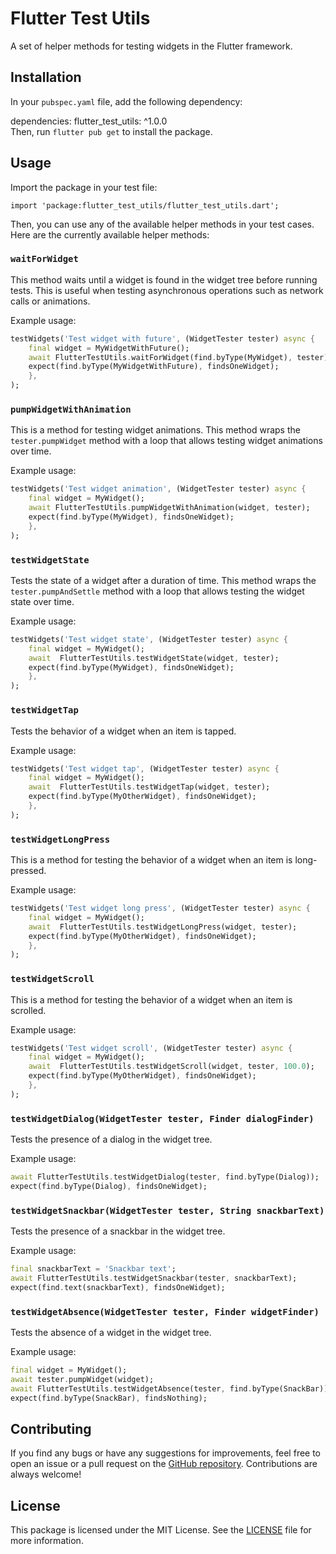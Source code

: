 

# Flutter Test Utils

A set of helper methods for testing widgets in the Flutter framework.

## Installation

In your `pubspec.yaml` file, add the following dependency:



dependencies: flutter_test_utils: ^1.0.0   
Then, run `flutter pub get` to install the package.

## Usage

Import the package in your test file:


`import 'package:flutter_test_utils/flutter_test_utils.dart';`

Then, you can use any of the available helper methods in your test cases. Here are the currently available helper methods:

### `waitForWidget`

This method waits until a widget is found in the widget tree before running tests. This is useful when testing asynchronous operations such as network calls or animations.

Example usage:

```dart  
testWidgets('Test widget with future', (WidgetTester tester) async { 
	final widget = MyWidgetWithFuture(); 
	await FlutterTestUtils.waitForWidget(find.byType(MyWidget), tester);  
	expect(find.byType(MyWidgetWithFuture), findsOneWidget); 
	},
);  
```  

### `pumpWidgetWithAnimation`

This is a method for testing widget animations. This method wraps the `tester.pumpWidget` method with a loop that allows testing widget animations over time.

Example usage:

```dart  
testWidgets('Test widget animation', (WidgetTester tester) async { 
	final widget = MyWidget(); 
	await FlutterTestUtils.pumpWidgetWithAnimation(widget, tester); 
	expect(find.byType(MyWidget), findsOneWidget); 
	},
);  
```  

### `testWidgetState`
Tests the state of a widget after a duration of time. This method wraps the `tester.pumpAndSettle` method with a loop that allows testing the widget state over time.

Example usage:

```dart  
testWidgets('Test widget state', (WidgetTester tester) async { 
	final widget = MyWidget(); 
	await  FlutterTestUtils.testWidgetState(widget, tester); 
	expect(find.byType(MyWidget), findsOneWidget); 
	},
);  
```  

### `testWidgetTap`
Tests the behavior of a widget when an item is tapped.

Example usage:

```dart  
testWidgets('Test widget tap', (WidgetTester tester) async { 
	final widget = MyWidget(); 
	await  FlutterTestUtils.testWidgetTap(widget, tester); 
	expect(find.byType(MyOtherWidget), findsOneWidget); 
	},
);  
```  

### `testWidgetLongPress`
This is a method for testing the behavior of a widget when an item is long-pressed.

Example usage:

```dart  
testWidgets('Test widget long press', (WidgetTester tester) async { 
	final widget = MyWidget(); 
	await  FlutterTestUtils.testWidgetLongPress(widget, tester); 
	expect(find.byType(MyOtherWidget), findsOneWidget); 
	},
);  
```  

### `testWidgetScroll`
This is a method for testing the behavior of a widget when an item is scrolled.

Example usage:

```dart  
testWidgets('Test widget scroll', (WidgetTester tester) async { 
	final widget = MyWidget(); 
	await  FlutterTestUtils.testWidgetScroll(widget, tester, 100.0); 
	expect(find.byType(MyOtherWidget), findsOneWidget); 
	},
);  
```  

### `testWidgetDialog(WidgetTester tester, Finder dialogFinder)`

Tests the presence of a dialog in the widget tree.

Example usage:

```dart  
await FlutterTestUtils.testWidgetDialog(tester, find.byType(Dialog));  
expect(find.byType(Dialog), findsOneWidget);  
```  

### `testWidgetSnackbar(WidgetTester tester, String snackbarText)`

Tests the presence of a snackbar in the widget tree.

Example usage:

```dart  
final snackbarText = 'Snackbar text';  
await FlutterTestUtils.testWidgetSnackbar(tester, snackbarText);  
expect(find.text(snackbarText), findsOneWidget);  
```  

### `testWidgetAbsence(WidgetTester tester, Finder widgetFinder)`

Tests the absence of a widget in the widget tree.

Example usage:


```dart  
final widget = MyWidget();  
await tester.pumpWidget(widget);  
await FlutterTestUtils.testWidgetAbsence(tester, find.byType(SnackBar));  
expect(find.byType(SnackBar), findsNothing);  
```  

## Contributing

If you find any bugs or have any suggestions for improvements, feel free to open an issue or a pull request on the [GitHub repository](https://github.com/cyenite/flutter_test_utils). Contributions are always welcome!

## License

This package is licensed under the MIT License. See the [LICENSE](https://github.com/cyenite/flutter_test_utils/blob/main/LICENSE) file for more information.